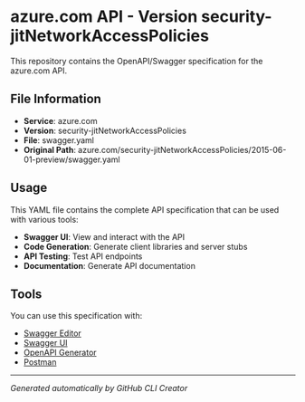 # azure.com API - Version security-jitNetworkAccessPolicies

This repository contains the OpenAPI/Swagger specification for the azure.com API.

## File Information

- **Service**: azure.com
- **Version**: security-jitNetworkAccessPolicies
- **File**: swagger.yaml
- **Original Path**: azure.com/security-jitNetworkAccessPolicies/2015-06-01-preview/swagger.yaml

## Usage

This YAML file contains the complete API specification that can be used with various tools:

- **Swagger UI**: View and interact with the API
- **Code Generation**: Generate client libraries and server stubs
- **API Testing**: Test API endpoints
- **Documentation**: Generate API documentation

## Tools

You can use this specification with:

- [Swagger Editor](https://editor.swagger.io/)
- [Swagger UI](https://swagger.io/tools/swagger-ui/)
- [OpenAPI Generator](https://openapi-generator.tech/)
- [Postman](https://www.postman.com/)

---

*Generated automatically by GitHub CLI Creator*
